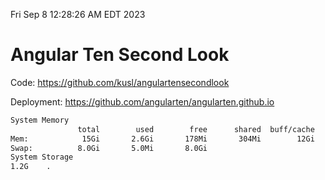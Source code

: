 Fri Sep  8 12:28:26 AM EDT 2023

# Angular Ten Second Look

Code: https://github.com/kusl/angulartensecondlook

Deployment: https://github.com/angularten/angularten.github.io

```bash
System Memory
               total        used        free      shared  buff/cache   available
Mem:            15Gi       2.6Gi       178Mi       304Mi        12Gi        12Gi
Swap:          8.0Gi       5.0Mi       8.0Gi
System Storage
1.2G	.
